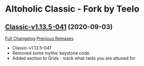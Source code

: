 # Altoholic Classic - Fork by Teelo

## [Classic-v1.13.5-041](https://github.com/teelolws/Altoholic-Classic/tree/Classic-v1.13.5-041) (2020-09-03)
[Full Changelog](https://github.com/teelolws/Altoholic-Classic/compare/Classic-v1.13.5-040...Classic-v1.13.5-041) [Previous Releases](https://github.com/teelolws/Altoholic-Classic/releases)

- Classic-v1.13.5-041  
- Removed some mythic keystone code.  
- Added section to Grids - track what raids you are attuned for  
